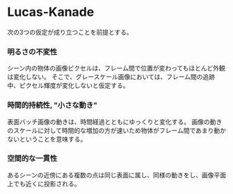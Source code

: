 # Lucas-Kanade
次の3つの仮定が成り立つことを前提とする。
### 明るさの不変性
シーン内の物体の画像ピクセルは、フレーム間で位置が変わってもほとんど外観は変化しない。
そこで、グレースケール画像においては、フレーム間の追跡中、ピクセル輝度が変化しないと仮定する。

### 時間的持続性, "小さな動き"
表面バッチ画像の動きは、時間経過とともにゆっくりと変化する。
画像の動きのスケールに対して時間的な増加の方が速いため物体がフレーム間であまり動かないということを意味する。

### 空間的な一貫性
あるシーンの近傍にある複数の点は同じ表面に属し、同様の動きをし、画像平面上でも近くに投影される。


